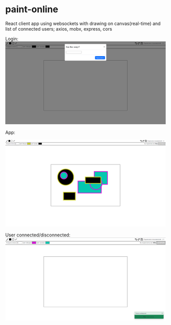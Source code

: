 # paint-online
React client app using websockets with drawing on canvas(real-time) and list of connected users; axios, mobx, express, cors

Login:
![Login](https://github.com/mike-radler/paint-online/blob/master/screenshots/Login.png)

App:

![App](https://github.com/mike-radler/paint-online/blob/master/screenshots/Drawing.png)


User connected/disconnected:
![User](https://github.com/mike-radler/paint-online/blob/master/screenshots/Connected.png)

